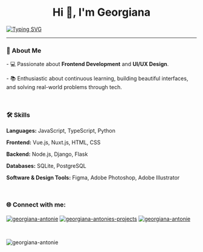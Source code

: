<h1 align="center">Hi 👋, I'm Georgiana</h1>
<a href="https://git.io/typing-svg"><img src="https://readme-typing-svg.demolab.com?font=Fira+Code&weight=500&size=25&pause=1000&color=7C44B3&width=600&lines=A+passionate+Frontend+Developer" alt="Typing SVG" /></a>
<hr/>
<h3>🧩 About Me</h3>
<p>- 💻 Passionate about <b>Frontend Development</b> and <b>UI/UX Design</b>.</p>
<p>- 📚 Enthusiastic about continuous learning, building beautiful interfaces, and solving real-world problems through tech.</p>

<br/>
<h3>🛠 Skills</h3>
<p><b>Languages:</b> JavaScript, TypeScript, Python</p>
<p><b>Frontend:</b> Vue.js, Nuxt.js, HTML, CSS</p>
<p><b>Backend:</b> Node.js, Django, Flask</p>
<p><b>Databases:</b> SQLite, PostgreSQL</p>
<p><b>Software & Design Tools:</b>  Figma, Adobe Photoshop, Adobe Illustrator</p>

<br/>
<h3 align="left">🌐 Connect with me:</h3>
<p align="left">
<a href="https://www.leetcode.com/georgiana-antonie" target="blank"><img align="center" src="https://img.shields.io/badge/LeetCode-000000?style=for-the-badge&logo=LeetCode&logoColor=#d16c06" alt="georgiana-antonie" /></a>
<a href="https://vercel.com/georgiana-antonies-projects" target="blank"><img align="center" src="https://img.shields.io/badge/vercel-%23000000.svg?style=for-the-badge&logo=vercel&logoColor=white" alt="georgiana-antonies-projects" /></a>
<a href="https://www.linkedin.com/in/georgiana-antonie/" target="blank"><img align="center" src="https://img.shields.io/badge/linkedin-%230077B5.svg?style=for-the-badge&logo=linkedin&logoColor=white" alt="georgiana-antonie" /></a>
</p>

<br/>
<p><img align="center" src="https://github-readme-stats.vercel.app/api/top-langs?username=georgiana-antonie&show_icons=true&locale=en&layout=compact" alt="georgiana-antonie" /></p>
